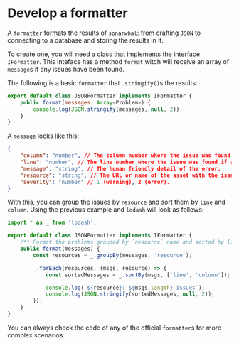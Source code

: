# Develop a formatter

A `formatter` formats the results of `sonarwhal`: from crafting `JSON` to
connecting to a database and storing the results in it.

To create one, you will need a class that implements the interface
`IFormatter`. This inteface has a method `format` witch will receive an
array of `message`s if any issues have been found.

The following is a basic `formatter` that `.stringify()`s the results:

```js
export default class JSONFormatter implements IFormatter {
    public format(messages: Array<Problem>) {
        console.log(JSON.stringify(messages, null, 2));
    }
}
```

A `message` looks like this:

```json
{
    "column": "number", // The column number where the issue was found if applicable.
    "line": "number", // The line number where the issue was found if applicable.
    "message": "string", // The human friendly detail of the error.
    "resource": "string", // The URL or name of the asset with the issue.
    "severity": "number" // 1 (warning), 2 (error).
}
```

With this, you can group the issues by `resource` and sort them by
`line` and `column`. Using the previous example and `lodash` will
look as follows:

```js
import * as _ from 'lodash';

export default class JSONFormatter implements IFormatter {
    /** Format the problems grouped by `resource` name and sorted by line and column number */
    public format(messages) {
        const resources = _.groupBy(messages, 'resource');

        _.forEach(resources, (msgs, resource) => {
            const sortedMessages = _.sortBy(msgs, ['line', 'column']);

            console.log(`${resource}: ${msgs.length} issues`);
            console.log(JSON.stringify(sortedMessages, null, 2));
        });
    }
}
```

You can always check the code of any of the official `formatter`s for
more complex scenarios.
